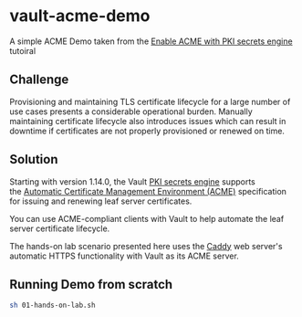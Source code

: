 # vault-acme-demo
A simple ACME Demo taken from the [Enable ACME with PKI secrets engine](https://developer.hashicorp.com/vault/tutorials/new-release/pki-acme-caddy#deploy-http-caddy-container) tutoiral

## Challenge

Provisioning and maintaining TLS certificate lifecycle for a large number of use cases presents a considerable operational burden. Manually maintaining certificate lifecycle also introduces issues which can result in downtime if certificates are not properly provisioned or renewed on time.

## Solution

Starting with version 1.14.0, the Vault [PKI secrets engine](https://developer.hashicorp.com/vault/api-docs/secret/pki#acme-certificate-issuance) supports the [Automatic Certificate Management Environment (ACME)](https://datatracker.ietf.org/doc/html/rfc8555) specification for issuing and renewing leaf server certificates.

You can use ACME-compliant clients with Vault to help automate the leaf server certificate lifecycle.

The hands-on lab scenario presented here uses the [Caddy](https://caddyserver.com/) web server's automatic HTTPS functionality with Vault as its ACME server.

## Running Demo from scratch
```bash
sh 01-hands-on-lab.sh
```